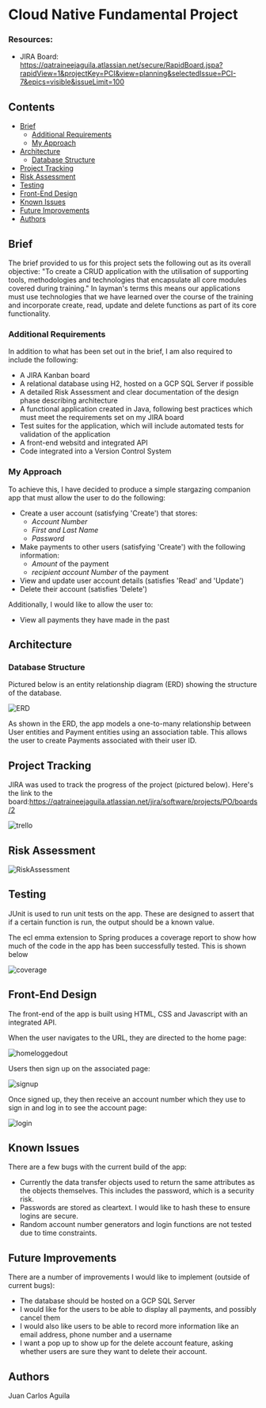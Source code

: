 # Cloud Native Fundamental Project

### Resources:
* JIRA Board: https://qatraineejaguila.atlassian.net/secure/RapidBoard.jspa?rapidView=1&projectKey=PCI&view=planning&selectedIssue=PCI-7&epics=visible&issueLimit=100

## Contents
* [Brief](#brief)
   * [Additional Requirements](#additional-requirements)
   * [My Approach](#my-approach)
* [Architecture](#architecture)
   * [Database Structure](#database-structure)
* [Project Tracking](#project-tracking)
* [Risk Assessment](#risk-assessment)
* [Testing](#testing)
* [Front-End Design](#front-end-design)
* [Known Issues](#known-issues)
* [Future Improvements](#future-improvements)
* [Authors](#authors)

## Brief
The brief provided to us for this project sets the following out as its overall objective:
"To create a CRUD application with the utilisation of supporting tools, methodologies and technologies that encapsulate all core modules covered during training."
In layman's terms this means our applications must use technologies that we have learned over the course of the training and incorporate create, read, update and delete functions as part of its core functionality. 

### Additional Requirements
In addition to what has been set out in the brief, I am also required to include the following:
* A JIRA Kanban board
* A relational database using H2, hosted on a GCP SQL Server if possible
* A detailed Risk Assessment and clear documentation of the design phase describing architecture
* A functional application created in Java, following best practices which must meet the requirements set on my JIRA board
* Test suites for the application, which will include automated tests for validation of the application
* A front-end websitd and integrated API
* Code integrated into a Version Control System

### My Approach
To achieve this, I have decided to produce a simple stargazing companion app that must allow the user to do the following:
* Create a user account (satisfying 'Create') that stores:
   * *Account Number*
   * *First and Last Name*
   * *Password*
* Make payments to other users (satisfying 'Create') with the following information:
   * *Amount* of the payment
   * *recipient account Number* of the payment 
* View and update user account details (satisfies 'Read' and 'Update')
* Delete their account (satisfies 'Delete')

Additionally, I would like to allow the user to:
* View all payments they have made in the past

## Architecture
### Database Structure
Pictured below is an entity relationship diagram (ERD) showing the structure of the database.


![ERD][erd1]



As shown in the ERD, the app models a one-to-many relationship between User entities and Payment entities using an association table. This allows the user to create Payments associated with their user ID.


## Project Tracking
JIRA was used to track the progress of the project (pictured below). 
Here's the link to the board:https://qatraineejaguila.atlassian.net/jira/software/projects/PO/boards/2

![trello][trello]


## Risk Assessment

![RiskAssessment][riskassessment]

## Testing
JUnit is used to run unit tests on the app. These are designed to assert that if a certain function is run, the output should be a known value.

The ecl emma extension to Spring produces a coverage report to show how much of the code in the app has been successfully tested. This is shown below

![coverage][coverage]

## Front-End Design
The front-end of the app is built using HTML, CSS and Javascript with an integrated API.

When the user navigates to the URL, they are directed to the home page:

![homeloggedout][homeloggedout]

Users then sign up on the associated page:

![signup][signup]

Once signed up, they then receive an account number which they use to sign in and log in to see the account page:

![login][login]


## Known Issues
There are a few bugs with the current build of the app:
* Currently the data transfer objects used to return the same attributes as the objects themselves. This includes the password, which is a security risk.
* Passwords are stored as cleartext. I would like to hash these to ensure logins are secure.
* Random account number generators and login functions are not tested due to time constraints.

## Future Improvements
There are a number of improvements I would like to implement (outside of current bugs):
* The database should be hosted on a GCP SQL Server
* I would like for the users to be able to display all payments, and possibly cancel them
* I would also like users to be able to record more information like an email address, phone number and a username
* I want a pop up to show up for the delete account feature, asking whether users are sure they want to delete their account.

## Authors
Juan Carlos Aguila

[erd1]: https://i.imgur.com/bHa7pFw.png
[riskassessment]: https://i.imgur.com/p4ZAufX.png
[coverage]: https://i.imgur.com/gWyRPfI.png
[trello]: https://i.imgur.com/eNVwpFG.png
[homeloggedout]: https://i.imgur.com/Ol4O1wG.png
[signup]: https://i.imgur.com/XyGMkmg.png
[login]: https://i.imgur.com/gmBxlRT.png

